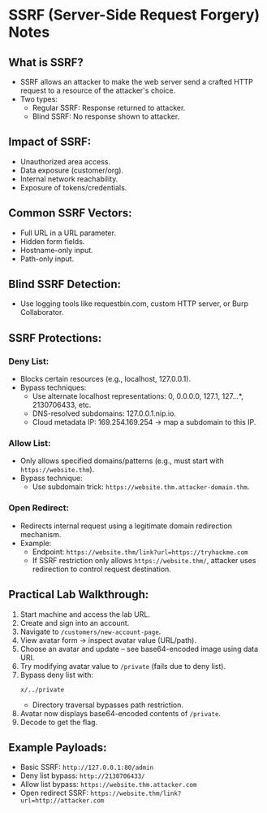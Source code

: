 
# SSRF (Server-Side Request Forgery) Notes

## What is SSRF?
- SSRF allows an attacker to make the web server send a crafted HTTP request to a resource of the attacker's choice.
- Two types:
  - Regular SSRF: Response returned to attacker.
  - Blind SSRF: No response shown to attacker.

## Impact of SSRF:
- Unauthorized area access.
- Data exposure (customer/org).
- Internal network reachability.
- Exposure of tokens/credentials.

## Common SSRF Vectors:
- Full URL in a URL parameter.
- Hidden form fields.
- Hostname-only input.
- Path-only input.

## Blind SSRF Detection:
- Use logging tools like requestbin.com, custom HTTP server, or Burp Collaborator.

## SSRF Protections:
### Deny List:
- Blocks certain resources (e.g., localhost, 127.0.0.1).
- Bypass techniques:
  - Use alternate localhost representations: 0, 0.0.0.0, 127.1, 127.*.*.*, 2130706433, etc.
  - DNS-resolved subdomains: 127.0.0.1.nip.io.
  - Cloud metadata IP: 169.254.169.254 → map a subdomain to this IP.

### Allow List:
- Only allows specified domains/patterns (e.g., must start with `https://website.thm`).
- Bypass technique:
  - Use subdomain trick: `https://website.thm.attacker-domain.thm`.

### Open Redirect:
- Redirects internal request using a legitimate domain redirection mechanism.
- Example:
  - Endpoint: `https://website.thm/link?url=https://tryhackme.com`
  - If SSRF restriction only allows `https://website.thm/`, attacker uses redirection to control request destination.

## Practical Lab Walkthrough:
1. Start machine and access the lab URL.
2. Create and sign into an account.
3. Navigate to `/customers/new-account-page`.
4. View avatar form → inspect avatar value (URL/path).
5. Choose an avatar and update – see base64-encoded image using data URI.
6. Try modifying avatar value to `/private` (fails due to deny list).
7. Bypass deny list with:
   ```
   x/../private
   ```
   - Directory traversal bypasses path restriction.
8. Avatar now displays base64-encoded contents of `/private`.
9. Decode to get the flag.

## Example Payloads:
- Basic SSRF: `http://127.0.0.1:80/admin`
- Deny list bypass: `http://2130706433/`
- Allow list bypass: `https://website.thm.attacker.com`
- Open redirect SSRF: `https://website.thm/link?url=http://attacker.com`

